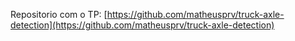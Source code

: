 Repositorio com o TP: [https://github.com/matheusprv/truck-axle-detection](https://github.com/matheusprv/truck-axle-detection)

